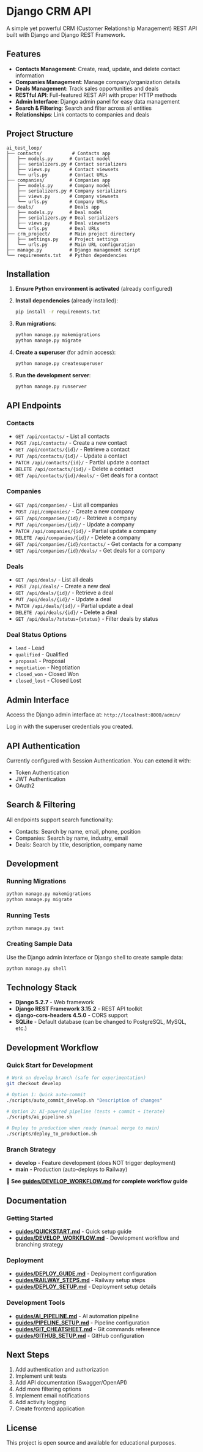 # Django CRM API

A simple yet powerful CRM (Customer Relationship Management) REST API built with Django and Django REST Framework.

## Features

- **Contacts Management**: Create, read, update, and delete contact information
- **Companies Management**: Manage company/organization details
- **Deals Management**: Track sales opportunities and deals
- **RESTful API**: Full-featured REST API with proper HTTP methods
- **Admin Interface**: Django admin panel for easy data management
- **Search & Filtering**: Search and filter across all entities
- **Relationships**: Link contacts to companies and deals

## Project Structure

```
ai_test_loop/
├── contacts/           # Contacts app
│   ├── models.py      # Contact model
│   ├── serializers.py # Contact serializers
│   ├── views.py       # Contact viewsets
│   └── urls.py        # Contact URLs
├── companies/         # Companies app
│   ├── models.py      # Company model
│   ├── serializers.py # Company serializers
│   ├── views.py       # Company viewsets
│   └── urls.py        # Company URLs
├── deals/             # Deals app
│   ├── models.py      # Deal model
│   ├── serializers.py # Deal serializers
│   ├── views.py       # Deal viewsets
│   └── urls.py        # Deal URLs
├── crm_project/       # Main project directory
│   ├── settings.py    # Project settings
│   └── urls.py        # Main URL configuration
├── manage.py          # Django management script
└── requirements.txt   # Python dependencies
```

## Installation

1. **Ensure Python environment is activated** (already configured)

2. **Install dependencies** (already installed):
   ```bash
   pip install -r requirements.txt
   ```

3. **Run migrations**:
   ```bash
   python manage.py makemigrations
   python manage.py migrate
   ```

4. **Create a superuser** (for admin access):
   ```bash
   python manage.py createsuperuser
   ```

5. **Run the development server**:
   ```bash
   python manage.py runserver
   ```

## API Endpoints

### Contacts
- `GET /api/contacts/` - List all contacts
- `POST /api/contacts/` - Create a new contact
- `GET /api/contacts/{id}/` - Retrieve a contact
- `PUT /api/contacts/{id}/` - Update a contact
- `PATCH /api/contacts/{id}/` - Partial update a contact
- `DELETE /api/contacts/{id}/` - Delete a contact
- `GET /api/contacts/{id}/deals/` - Get deals for a contact

### Companies
- `GET /api/companies/` - List all companies
- `POST /api/companies/` - Create a new company
- `GET /api/companies/{id}/` - Retrieve a company
- `PUT /api/companies/{id}/` - Update a company
- `PATCH /api/companies/{id}/` - Partial update a company
- `DELETE /api/companies/{id}/` - Delete a company
- `GET /api/companies/{id}/contacts/` - Get contacts for a company
- `GET /api/companies/{id}/deals/` - Get deals for a company

### Deals
- `GET /api/deals/` - List all deals
- `POST /api/deals/` - Create a new deal
- `GET /api/deals/{id}/` - Retrieve a deal
- `PUT /api/deals/{id}/` - Update a deal
- `PATCH /api/deals/{id}/` - Partial update a deal
- `DELETE /api/deals/{id}/` - Delete a deal
- `GET /api/deals/?status={status}` - Filter deals by status

### Deal Status Options
- `lead` - Lead
- `qualified` - Qualified
- `proposal` - Proposal
- `negotiation` - Negotiation
- `closed_won` - Closed Won
- `closed_lost` - Closed Lost

## Admin Interface

Access the Django admin interface at: `http://localhost:8000/admin/`

Log in with the superuser credentials you created.

## API Authentication

Currently configured with Session Authentication. You can extend it with:
- Token Authentication
- JWT Authentication
- OAuth2

## Search & Filtering

All endpoints support search functionality:
- Contacts: Search by name, email, phone, position
- Companies: Search by name, industry, email
- Deals: Search by title, description, company name

## Development

### Running Migrations
```bash
python manage.py makemigrations
python manage.py migrate
```

### Running Tests
```bash
python manage.py test
```

### Creating Sample Data
Use the Django admin interface or Django shell to create sample data:
```bash
python manage.py shell
```

## Technology Stack

- **Django 5.2.7** - Web framework
- **Django REST Framework 3.15.2** - REST API toolkit
- **django-cors-headers 4.5.0** - CORS support
- **SQLite** - Default database (can be changed to PostgreSQL, MySQL, etc.)

## Development Workflow

### Quick Start for Development

```bash
# Work on develop branch (safe for experimentation)
git checkout develop

# Option 1: Quick auto-commit
./scripts/auto_commit_develop.sh "Description of changes"

# Option 2: AI-powered pipeline (tests + commit + iterate)
./scripts/ai_pipeline.sh

# Deploy to production when ready (manual merge to main)
./scripts/deploy_to_production.sh
```

### Branch Strategy

- **develop** - Feature development (does NOT trigger deployment)
- **main** - Production (auto-deploys to Railway)

**📖 See [guides/DEVELOP_WORKFLOW.md](./guides/DEVELOP_WORKFLOW.md) for complete workflow guide**

## Documentation

### Getting Started
- **[guides/QUICKSTART.md](./guides/QUICKSTART.md)** - Quick setup guide
- **[guides/DEVELOP_WORKFLOW.md](./guides/DEVELOP_WORKFLOW.md)** - Development workflow and branching strategy

### Deployment
- **[guides/DEPLOY_GUIDE.md](./guides/DEPLOY_GUIDE.md)** - Deployment configuration
- **[guides/RAILWAY_STEPS.md](./guides/RAILWAY_STEPS.md)** - Railway setup steps
- **[guides/DEPLOY_SETUP.md](./guides/DEPLOY_SETUP.md)** - Deployment setup details

### Development Tools
- **[guides/AI_PIPELINE.md](./guides/AI_PIPELINE.md)** - AI automation pipeline
- **[guides/PIPELINE_SETUP.md](./guides/PIPELINE_SETUP.md)** - Pipeline configuration
- **[guides/GIT_CHEATSHEET.md](./guides/GIT_CHEATSHEET.md)** - Git commands reference
- **[guides/GITHUB_SETUP.md](./guides/GITHUB_SETUP.md)** - GitHub configuration

## Next Steps

1. Add authentication and authorization
2. Implement unit tests
3. Add API documentation (Swagger/OpenAPI)
4. Add more filtering options
5. Implement email notifications
6. Add activity logging
7. Create frontend application

## License

This project is open source and available for educational purposes.
